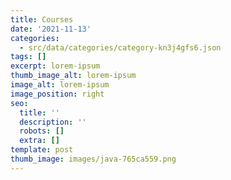 ```yaml
---
title: Courses
date: '2021-11-13'
categories:
  - src/data/categories/category-kn3j4gfs6.json
tags: []
excerpt: lorem-ipsum
thumb_image_alt: lorem-ipsum
image_alt: lorem-ipsum
image_position: right
seo:
  title: ''
  description: ''
  robots: []
  extra: []
template: post
thumb_image: images/java-765ca559.png
---
```

